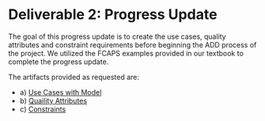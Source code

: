 # Deliverable 2: Progress Update

The goal of this progress update is to create the use cases, quality attributes and constraint requirements before beginning the ADD process of the project. We utilized the FCAPS examples provided in our textbook to complete the progress update.

The artifacts provided as requested are:
  * a) [Use Cases with Model](https://github.com/JoeyVillafuerte/SOFE3650-Final-Project/blob/main/Phase%202/Images/Website%20Use%20Case.JPG)
  * b) [Quaility Attributes](https://github.com/JoeyVillafuerte/SOFE3650-Final-Project/blob/main/Phase%202/Images/Quaility%20Attributes.JPG)
  * c) [Constraints](https://github.com/JoeyVillafuerte/SOFE3650-Final-Project/blob/main/Phase%202/Images/Constraints.jpg)
